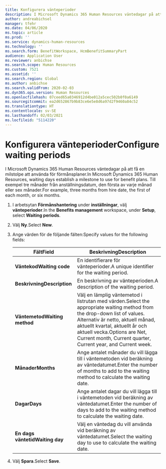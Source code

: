 ```yaml
---
title: Konfigurera vänteperioder
description: I Microsoft Dynamics 365 Human Resources väntedagar på att få en milstolpe att använda för förmånsplaner.
author: andreabichsel
manager: tfehr
ms.date: 04/06/2020
ms.topic: article
ms.prod: ''
ms.service: dynamics-human-resources
ms.technology: ''
ms.search.form: BenefitWorkspace, HcmBenefitSummaryPart
audience: Application User
ms.reviewer: anbichse
ms.search.scope: Human Resources
ms.custom: 7521
ms.assetid: ''
ms.search.region: Global
ms.author: anbichse
ms.search.validFrom: 2020-02-03
ms.dyn365.ops.version: Human Resources
ms.openlocfilehash: 07ceed65a0346912d4be012a5cec502b0f0a6149
ms.sourcegitcommit: ea2d652867b9b83ce6e5e8d6a97d2f9460a84c52
ms.translationtype: HT
ms.contentlocale: sv-SE
ms.lasthandoff: 02/03/2021
ms.locfileid: "5114220"
---
```

# <a name="configure-waiting-periods"></a><span data-ttu-id="5b05b-103">Konfigurera vänteperioder</span><span class="sxs-lookup"><span data-stu-id="5b05b-103">Configure waiting periods</span></span>

<span data-ttu-id="5b05b-104">I Microsoft Dynamics 365 Human Resources väntedagar på att få en milstolpe att använda för förmånsplaner.</span><span class="sxs-lookup"><span data-stu-id="5b05b-104">In Microsoft Dynamics 365 Human Resources, waiting days establish a milestone to use for benefit plans.</span></span> <span data-ttu-id="5b05b-105">Till exempel tre månader från anställningsdatum, den första av varje månad eller sex månader.</span><span class="sxs-lookup"><span data-stu-id="5b05b-105">For example, three months from hire date, the first of each month, or six months.</span></span>   

1. <span data-ttu-id="5b05b-106">I arbetsytan **Förmånshantering** under **inställningar**, välj **vänteperioder**.</span><span class="sxs-lookup"><span data-stu-id="5b05b-106">In the **Benefits management** workspace, under **Setup**, select **Waiting periods**.</span></span>

2. <span data-ttu-id="5b05b-107">Välj **Ny**.</span><span class="sxs-lookup"><span data-stu-id="5b05b-107">Select **New**.</span></span>

3. <span data-ttu-id="5b05b-108">Ange värden för de följande fälten:</span><span class="sxs-lookup"><span data-stu-id="5b05b-108">Specify values for the following fields:</span></span>

   | <span data-ttu-id="5b05b-109">Fält</span><span class="sxs-lookup"><span data-stu-id="5b05b-109">Field</span></span> | <span data-ttu-id="5b05b-110">Beskrivning</span><span class="sxs-lookup"><span data-stu-id="5b05b-110">Description</span></span> |
   | --- | --- |
   | <span data-ttu-id="5b05b-111">**Väntekod**</span><span class="sxs-lookup"><span data-stu-id="5b05b-111">**Waiting code**</span></span> | <span data-ttu-id="5b05b-112">En identifierare för vänteperioder.</span><span class="sxs-lookup"><span data-stu-id="5b05b-112">A unique identifier for the waiting period.</span></span> |
   | <span data-ttu-id="5b05b-113">**Beskrivning**</span><span class="sxs-lookup"><span data-stu-id="5b05b-113">**Description**</span></span> | <span data-ttu-id="5b05b-114">En beskrivning av vänteperioden.</span><span class="sxs-lookup"><span data-stu-id="5b05b-114">A description of the waiting period.</span></span> |
   | <span data-ttu-id="5b05b-115">**Väntemetod**</span><span class="sxs-lookup"><span data-stu-id="5b05b-115">**Waiting method**</span></span> | <span data-ttu-id="5b05b-116">Välj en lämplig väntemetod i listrutan med värden.</span><span class="sxs-lookup"><span data-stu-id="5b05b-116">Select the appropriate waiting method from the drop-down list of values.</span></span> <span data-ttu-id="5b05b-117">Alternativ är netto, aktuell månad, aktuellt kvartal, aktuellt år och aktuell vecka.</span><span class="sxs-lookup"><span data-stu-id="5b05b-117">Options are Net, Current month, Current quarter, Current year, and Current week.</span></span> |
   | <span data-ttu-id="5b05b-118">**Månader**</span><span class="sxs-lookup"><span data-stu-id="5b05b-118">**Months**</span></span> | <span data-ttu-id="5b05b-119">Ange antalet månader du vill lägga till i väntemetoden vid beräkning av väntedatumet.</span><span class="sxs-lookup"><span data-stu-id="5b05b-119">Enter the number of months to add to the waiting method to calculate the waiting date.</span></span> |
   | <span data-ttu-id="5b05b-120">**Dagar**</span><span class="sxs-lookup"><span data-stu-id="5b05b-120">**Days**</span></span> | <span data-ttu-id="5b05b-121">Ange antalet dagar du vill lägga till i väntemetoden vid beräkning av väntedatumet.</span><span class="sxs-lookup"><span data-stu-id="5b05b-121">Enter the number of days to add to the waiting method to calculate the waiting date.</span></span> |
   | <span data-ttu-id="5b05b-122">**En dags väntetid**</span><span class="sxs-lookup"><span data-stu-id="5b05b-122">**Waiting day**</span></span> | <span data-ttu-id="5b05b-123">Välj en väntedag du vill använda vid beräkning av väntedatumet.</span><span class="sxs-lookup"><span data-stu-id="5b05b-123">Select the waiting day to use to calculate the waiting date.</span></span> |

4. <span data-ttu-id="5b05b-124">Välj **Spara**.</span><span class="sxs-lookup"><span data-stu-id="5b05b-124">Select **Save**.</span></span>

